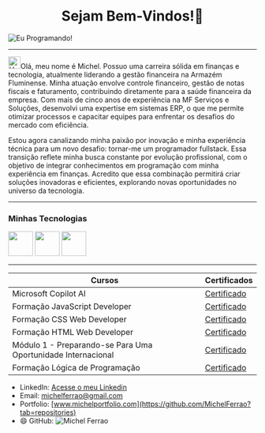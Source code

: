 <center><h1> Sejam Bem-Vindos!👋 </h1></center>

![Eu Programando!](https://i.pinimg.com/originals/21/11/61/21116158daaeb1459b4ec0758505e1ad.gif)

-----

<img src="https://raw.githubusercontent.com/Tarikul-Islam-Anik/Animated-Fluent-Emojis/master/Emojis/Hand%20gestures/Hand%20with%20Fingers%20Splayed%20Light%20Skin%20Tone.png" alt="Hand with Fingers Splayed Light Skin Tone" width="25" height="25" style="max-width: 100%;">Olá, meu nome é Michel. Possuo uma carreira sólida em finanças e tecnologia, atualmente liderando a gestão financeira na Armazém Fluminense. Minha atuação envolve controle financeiro, gestão de notas fiscais e faturamento, contribuindo diretamente para a saúde financeira da empresa. Com mais de cinco anos de experiência na MF Serviços e Soluções, desenvolvi uma expertise em sistemas ERP, o que me permite otimizar processos e capacitar equipes para enfrentar os desafios do mercado com eficiência.

Estou agora canalizando minha paixão por inovação e minha experiência técnica para um novo desafio: tornar-me um programador fullstack. Essa transição reflete minha busca constante por evolução profissional, com o objetivo de integrar conhecimentos em programação com minha experiência em finanças. Acredito que essa combinação permitirá criar soluções inovadoras e eficientes, explorando novas oportunidades no universo da tecnologia.


-----

### Minhas Tecnologias

<img src="https://cdn.jsdelivr.net/gh/devicons/devicon@latest/icons/html5/html5-original-wordmark.svg" width="50px"> <img src="https://cdn.jsdelivr.net/gh/devicons/devicon@latest/icons/css3/css3-original-wordmark.svg" width="50px"> <img src="https://cdn.jsdelivr.net/gh/devicons/devicon@latest/icons/javascript/javascript-original.svg" width="50px">

-----

| Cursos | Certificados |
|------- | ------------ |
| Microsoft Copilot AI |  [Certificado](https://hermes.dio.me/certificates/PFH8QWQJ.pdf)
| Formação JavaScript Developer |  [Certificado](https://hermes.dio.me/certificates/3J0SENMD.pdf)
| Formação CSS Web Developer |  [Certificado](https://hermes.dio.me/certificates/4ATARGXO.pdf)
| Formação HTML Web Developer |  [Certificado](https://hermes.dio.me/certificates/R3MGDNBV.pdf)
| Módulo 1 - Preparando-se Para Uma Oportunidade Internacional |  [Certificado](https://hermes.dio.me/certificates/IZH8WIGJ.pdf)
| Formação Lógica de Programação |  [Certificado](https://hermes.dio.me/certificates/90NYUCOJ.pdf)

- LinkedIn: [Acesse o meu Linkedin](https://www.linkedin.com/in/michel-de-carvalho-ferr%C3%A3o-silva-a79935a2/)
- Email: [michelferrao@gmail.com](mailto:michelferraorj@gmail.com)
- Portfolio: [www.michelportfolio.com](https://github.com/MichelFerrao?tab=repositories)
- 😄 GitHub: ![Michel Ferrao](https://github-readme-stats.vercel.app/api?username=MichelFerrao&show_icons=true)
